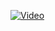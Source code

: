 [![Video](thumbnail_image_url)](https://www.linkedin.com/feed/update/urn:li:activity:7058537510766882816/)

